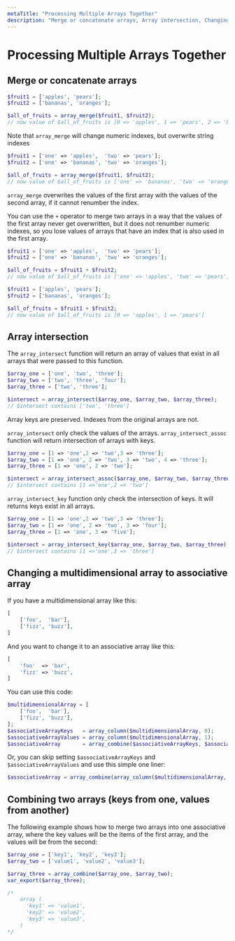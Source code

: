 ```yaml
---
metaTitle: "Processing Multiple Arrays Together"
description: "Merge or concatenate arrays, Array intersection, Changing a multidimensional array to associative array, Combining two arrays (keys from one, values from another)"
---
```


# Processing Multiple Arrays Together



## Merge or concatenate arrays


```php
$fruit1 = ['apples', 'pears'];
$fruit2 = ['bananas', 'oranges'];

$all_of_fruits = array_merge($fruit1, $fruit2);
// now value of $all_of_fruits is [0 => 'apples', 1 => 'pears', 2 => 'bananas', 3 => 'oranges']

```

Note that `array_merge` will change numeric indexes, but overwrite string indexes

```php
$fruit1 = ['one' => 'apples',  'two' => 'pears'];
$fruit2 = ['one' => 'bananas', 'two' => 'oranges'];

$all_of_fruits = array_merge($fruit1, $fruit2);
// now value of $all_of_fruits is ['one' => 'bananas', 'two' => 'oranges']

```

`array_merge` overwrites the values of the first array with the values of the second array, if it cannot renumber the index.

You can use the `+` operator to merge two arrays in a way that the values of the first array never get overwritten, but it does not renumber numeric indexes, so you lose values of arrays that have an index that is also used in the first array.

```php
$fruit1 = ['one' => 'apples',  'two' => 'pears'];
$fruit2 = ['one' => 'bananas', 'two' => 'oranges'];

$all_of_fruits = $fruit1 + $fruit2;
// now value of $all_of_fruits is ['one' => 'apples', 'two' => 'pears']

$fruit1 = ['apples', 'pears'];
$fruit2 = ['bananas', 'oranges'];

$all_of_fruits = $fruit1 + $fruit2;
// now value of $all_of_fruits is [0 => 'apples', 1 => 'pears']

```



## Array intersection


The `array_intersect` function will return an array of values that exist in all arrays that were passed to this function.

```php
$array_one = ['one', 'two', 'three'];
$array_two = ['two', 'three', 'four'];
$array_three = ['two', 'three'];

$intersect = array_intersect($array_one, $array_two, $array_three);
// $intersect contains ['two', 'three']

```

Array keys are preserved. Indexes from the original arrays are not.

`array_intersect` only check the values of the arrays. `array_intersect_assoc` function will return intersection of arrays with keys.

```php
$array_one = [1 => 'one',2 => 'two',3 => 'three'];
$array_two = [1 => 'one', 2 => 'two', 3 => 'two', 4 => 'three'];
$array_three = [1 => 'one', 2 => 'two'];

$intersect = array_intersect_assoc($array_one, $array_two, $array_three);
// $intersect contains [1 =>'one',2 => 'two']

```

`array_intersect_key` function only check the intersection of keys. It will returns keys exist in all arrays.

```php
$array_one = [1 => 'one',2 => 'two',3 => 'three'];
$array_two = [1 => 'one', 2 => 'two', 3 => 'four'];
$array_three = [1 => 'one', 3 => 'five'];

$intersect = array_intersect_key($array_one, $array_two, $array_three);
// $intersect contains [1 =>'one',3 => 'three']

```



## Changing a multidimensional array to associative array


If you have a multidimensional array like this:

```php
[
    ['foo',  'bar'],
    ['fizz', 'buzz'],
]

```

And you want to change it to an associative array like this:

```php
[
    'foo'  => 'bar',
    'fizz' => 'buzz',
]

```

You can use this code:

```php
$multidimensionalArray = [
    ['foo',  'bar'],
    ['fizz', 'buzz'],
];
$associativeArrayKeys   = array_column($multidimensionalArray, 0);
$associativeArrayValues = array_column($multidimensionalArray, 1);
$associativeArray       = array_combine($associativeArrayKeys, $associativeArrayValues);

```

Or, you can skip setting `$associativeArrayKeys` and `$associativeArrayValues` and use this simple one liner:

```php
$associativeArray = array_combine(array_column($multidimensionalArray, 0), array_column($multidimensionalArray, 1));

```



## Combining two arrays (keys from one, values from another)


The following example shows how to merge two arrays into one associative array, where the key values will be the items of the first array, and the values will be from the second:

```php
$array_one = ['key1', 'key2', 'key3'];
$array_two = ['value1', 'value2', 'value3'];

$array_three = array_combine($array_one, $array_two);
var_export($array_three);

/* 
    array (
      'key1' => 'value1',
      'key2' => 'value2',
      'key3' => 'value3',
    )
*/

```

